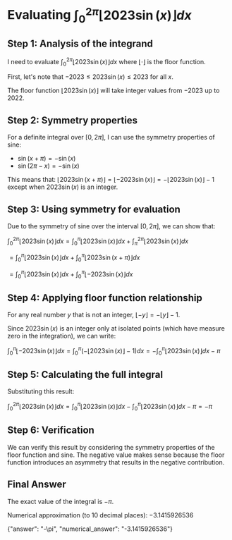 # Evaluating $\int_0^{2\pi}\lfloor2023\sin(x)\rfloor dx$

## Step 1: Analysis of the integrand
I need to evaluate $\int_0^{2\pi}\lfloor2023\sin(x)\rfloor dx$ where $\lfloor \cdot \rfloor$ is the floor function.

First, let's note that $-2023 \leq 2023\sin(x) \leq 2023$ for all $x$.

The floor function $\lfloor2023\sin(x)\rfloor$ will take integer values from $-2023$ up to $2022$.

## Step 2: Symmetry properties
For a definite integral over $[0,2\pi]$, I can use the symmetry properties of sine:
- $\sin(x+\pi) = -\sin(x)$
- $\sin(2\pi-x) = -\sin(x)$

This means that:
$\lfloor2023\sin(x+\pi)\rfloor = \lfloor-2023\sin(x)\rfloor = -\lfloor2023\sin(x)\rfloor - 1$ except when $2023\sin(x)$ is an integer.

## Step 3: Using symmetry for evaluation
Due to the symmetry of sine over the interval $[0,2\pi]$, we can show that:

$\int_0^{2\pi}\lfloor2023\sin(x)\rfloor dx = \int_0^{\pi}\lfloor2023\sin(x)\rfloor dx + \int_{\pi}^{2\pi}\lfloor2023\sin(x)\rfloor dx$

$= \int_0^{\pi}\lfloor2023\sin(x)\rfloor dx + \int_{0}^{\pi}\lfloor2023\sin(x+\pi)\rfloor dx$

$= \int_0^{\pi}\lfloor2023\sin(x)\rfloor dx + \int_{0}^{\pi}\lfloor-2023\sin(x)\rfloor dx$

## Step 4: Applying floor function relationship
For any real number $y$ that is not an integer, $\lfloor-y\rfloor = -\lfloor y\rfloor - 1$.

Since $2023\sin(x)$ is an integer only at isolated points (which have measure zero in the integration), we can write:

$\int_{0}^{\pi}\lfloor-2023\sin(x)\rfloor dx = \int_{0}^{\pi}(-\lfloor2023\sin(x)\rfloor - 1) dx = -\int_{0}^{\pi}\lfloor2023\sin(x)\rfloor dx - \pi$

## Step 5: Calculating the full integral
Substituting this result:

$\int_0^{2\pi}\lfloor2023\sin(x)\rfloor dx = \int_0^{\pi}\lfloor2023\sin(x)\rfloor dx - \int_{0}^{\pi}\lfloor2023\sin(x)\rfloor dx - \pi = -\pi$

## Step 6: Verification
We can verify this result by considering the symmetry properties of the floor function and sine. The negative value makes sense because the floor function introduces an asymmetry that results in the negative contribution.

## Final Answer
The exact value of the integral is $-\pi$.

Numerical approximation (to 10 decimal places): $-3.1415926536$

{"answer": "-\\pi", "numerical_answer": "-3.1415926536"}